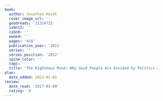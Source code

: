 ```yaml
---
book:
  author: Jonathan Haidt
  cover_image_url: ''
  goodreads: '11324722'
  isbn13: ''
  isbn9: ''
  owned: ''
  pages: '419'
  publication_year: '2012'
  series: ''
  series_position: '2012'
  spine_color: ''
  tags: ''
  title: 'The Righteous Mind: Why Good People Are Divided by Politics and Religion'
plan:
  date_added: 2023-01-01
review:
  date_read: '2017-02-09'
  rating: '4'
---
```

